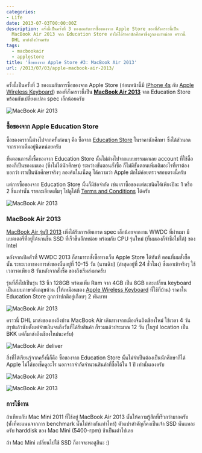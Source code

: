 ```yaml
---
categories:
- Life
date: 2013-07-03T00:00:00Z
description: ครั้งนี้เป็นครั้งที่ 3 ของผมกับการซื้อของจาก Apple Store ของที่สั่งคราวนี้เป็น
  MacBook Air 2013 จาก Education Store ทำให้ได้ราคานักศึกษาซึ่งถูกลงมาหน่อย คราวนี้
  DHL มาส่งถึงบ้านครับ
tags:
  - macbookair
  - applestore
title: 'ซื้อของจาก Apple Store #3: MacBook Air 2013'
url: /2013/07/03/apple-macbook-air-2013/
---
```


ครั้งนี้เป็นครั้งที่ 3 ของผมกับการซื้อของจาก Apple Store (ก่อนหน้านี้มี [iPhone 4s](https://armno.in.th/2012/02/08/iphone-4s-from-apple-online-store/) กับ [Apple Wireless Keyboard](https://armno.in.th/2012/11/21/apple-wireless-keyboard/)) ของที่สั่งคราวนี้เป็น <strong><a href="https://www.apple.com/th/macbook-air/">MacBook Air 2013</a></strong> จาก Education Store พร้อมกับเปลี่ยงแปลง spec เล็กน้อยครับ

![MacBook Air 2013](images/9158724744_97a6a0c24c_z.jpg)

### ซื้อของจาก Apple Education Store

ซื้อของคราวนี้ต่างไปจากครั้งก่อนๆ คือ ซื้อจาก [Education Store](https://store.apple.com/th-k12) ในราคานักศึกษา ซึ่งได้ส่วนลดจากราคาเต็มอยู่นิดหน่อยครับ

ขั้นตอนการสั่งซื้อของจาก Education Store นั้นไม่ต่างไปจากแบบธรรมดาเลย account ที่ใช้ซื้อของก็เป็นของผมเอง (ซึ่งไม่ได้นักศึกษา) ระหว่างขั้นตอนสั่งซื้อ ก็ไม่มีขั้นตอนเพิ่มเติมอะไรที่เราต้องบอกว่า เราเป็นนักศึกษาจริงๆ ลองค้นในเน็ตดู ได้ความว่า Apple มักไม่ค่อยตรวจสอบตรงนี้ครับ

แต่การซื้อของจาก Education Store นั้นก็มีข้อจำกัด เช่น เราซื้อของแต่ละชนิดได้เพียงปีละ 1 หรือ 2 ชิ้นเท่านั้น รายละเอียดเต็มๆ ไปดูได้ที่ [Terms and Conditions](https://store.apple.com/th-k12/browse/open/salespolicies/edu#purchasequantity) ได้ครับ

![MacBook Air 2013](images/9156485407_bcc428e910_z.jpg)

### MacBook Air 2013

[MacBook Air รุ่นปี 2013](https://www.apple.com/th/macbook-air/specs.html) เพิ่งได้รับการอัพเกรด spec เล็กน้อยจากงาน WWDC ที่ผ่านมา มีแบตเตอรี่ที่อยู่ได้นานขึ้น SSD ที่เร็วขึ้นอีกหน่อย พร้อมกับ CPU รุ่นใหม่ (ที่ผมเองก็จำชื่อไม่ได้) ของ Intel

หลังจากเปิดตัวที่ WWDC 2013 ก็สามารถสั่งซื้อทางเว็บ Apple Store ได้ทันที ตอนที่ผมสั่งซื้อนั้น ระยะเวลาของการส่งของนั้นอยู่ที่ 10-15 วัน (นานฉิบ) (ล่าสุดอยู่ที่ 24 ชั่วโมง) ซึ่งเอาเข้าจริงๆ ใช้เวลารอเพียง 8 วันหลังจากสั่งซื้อ ของถึงเริ่มส่งมาครับ

รุ่นที่สั่งไปเป็นรุ่น 13 นิ้ว 128GB พร้อมเพิ่ม Ram จาก 4GB เป็น 8GB และเปลี่ยน keyboard เป็นแบบภาษาอังกฤษล้วน (ให้เหมือนของ [Apple Wireless Keyboard](https://armno.in.th/2012/11/21/apple-wireless-keyboard/) ที่ใช้ที่บ้าน) ราคาใน Education Store ถูกกว่าปกติอยู่เกือบๆ 2 พันบาท

![MacBook Air 2013](images/9158727254_6738804e0b_z.jpg)

คราวนี้ DHL มาส่งของเองถึงบ้าน MacBook Air เดินทางจากเมืองจีนถึงเชียงใหม่ ใช้เวลา 4 วัน สรุปแล้วนับตั้งแต่จ่ายเงินจนถึงวันที่ได้รับสินค้า ก็รวมแล้วประมาณ 12 วัน (ในรูป location เป็น BKK แต่ก็มาส่งถึงเชียงใหม่นะครับ)

![MacBook Air deliver](images/9195143510_e0c204b6b8_o.png)

สิ่งที่ได้เรียนรู้จากครั้งนี้ก็คือ ซื้อของจาก Education Store นั้นไม่จำเป็นต้องเป็นนักศึกษาก็ได้ Apple ไม่ได้ขอเช็คดูอะไร นอกจากจำกัดจำนวนสินค้าที่ซื้อได้ใน 1 ปี เท่านั้นเองครับ

![MacBook Air 2013](images/9156490607_d6fa2e911c_z.jpg)

![MacBook Air 2013](images/9156493217_fb59095f99_z.jpg)

### การใช้งาน

ถ้าเทียบกับ Mac Mini 2011 ที่ใช้อยู่ MacBook Air 2013 นั้นให้ความรู้สึกที่เร็วกว่ามากครับ (ทั้งที่คะแนนจากการ benchmark นั้นไม่ห่างกันเท่าไหร่) ตัวแปรสำคัญก็คงเป็นเจ้า SSD นั่นแหละครับ harddisk ของ Mac Mini (5400-rpm) ช้าเป็นเต่าไปเลย

ถ้า Mac Mini เปลี่ยนไปใช้ SSD ก็อาจจะพอสูสีนะ :)
